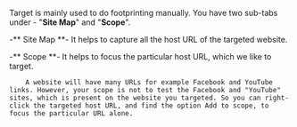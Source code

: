 Target is mainly used to do footprinting manually. You have two sub-tabs under - "**Site Map**" and "**Scope**".

-** Site Map **- It helps to capture all the host URL of the targeted website.

-** Scope **- It helps to focus the particular host URL, which we like to target.

		A website will have many URLs for example Facebook and YouTube links. However, your scope is not to test the Facebook and "YouTube" sites, which is present on the website you targeted. So you can right-click the targeted host URL, and find the option Add to scope, to focus the particular URL alone.

